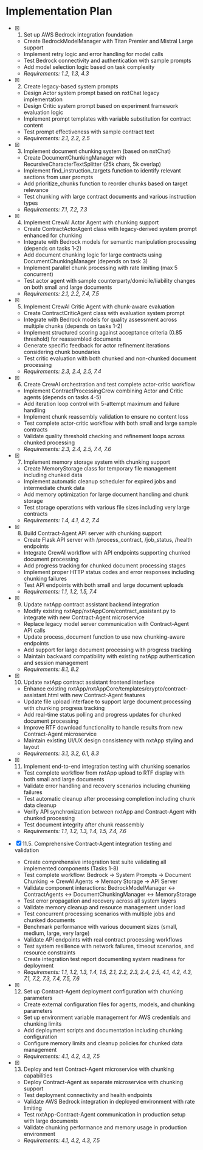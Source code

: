 # Implementation Plan

- [x] 1. Set up AWS Bedrock integration foundation
  - Create BedrockModelManager with Titan Premier and Mistral Large support
  - Implement retry logic and error handling for model calls
  - Test Bedrock connectivity and authentication with sample prompts
  - Add model selection logic based on task complexity
  - _Requirements: 1.2, 1.3, 4.3_

- [x] 2. Create legacy-based system prompts
  - Design Actor system prompt based on nxtChat legacy implementation
  - Design Critic system prompt based on experiment framework evaluation logic
  - Implement prompt templates with variable substitution for contract content
  - Test prompt effectiveness with sample contract text
  - _Requirements: 2.1, 2.2, 2.5_

- [x] 3. Implement document chunking system (based on nxtChat)
  - Create DocumentChunkingManager with RecursiveCharacterTextSplitter (25k chars, 5k overlap)
  - Implement find_instruction_targets function to identify relevant sections from user prompts
  - Add prioritize_chunks function to reorder chunks based on target relevance
  - Test chunking with large contract documents and various instruction types
  - _Requirements: 7.1, 7.2, 7.3_

- [x] 4. Implement CrewAI Actor Agent with chunking support
  - Create ContractActorAgent class with legacy-derived system prompt enhanced for chunking
  - Integrate with Bedrock models for semantic manipulation processing (depends on tasks 1-2)
  - Add document chunking logic for large contracts using DocumentChunkingManager (depends on task 3)
  - Implement parallel chunk processing with rate limiting (max 5 concurrent)
  - Test actor agent with sample counterparty/domicile/liability changes on both small and large documents
  - _Requirements: 2.1, 2.2, 7.4, 7.5_

- [x] 5. Implement CrewAI Critic Agent with chunk-aware evaluation
  - Create ContractCriticAgent class with evaluation system prompt
  - Integrate with Bedrock models for quality assessment across multiple chunks (depends on tasks 1-2)
  - Implement structured scoring against acceptance criteria (0.85 threshold) for reassembled documents
  - Generate specific feedback for actor refinement iterations considering chunk boundaries
  - Test critic evaluation with both chunked and non-chunked document processing
  - _Requirements: 2.3, 2.4, 2.5, 7.4_

- [x] 6. Create CrewAI orchestration and test complete actor-critic workflow
  - Implement ContractProcessingCrew combining Actor and Critic agents (depends on tasks 4-5)
  - Add iteration loop control with 5-attempt maximum and failure handling
  - Implement chunk reassembly validation to ensure no content loss
  - Test complete actor-critic workflow with both small and large sample contracts
  - Validate quality threshold checking and refinement loops across chunked processing
  - _Requirements: 2.3, 2.4, 2.5, 7.4, 7.6_

- [x] 7. Implement memory storage system with chunking support
  - Create MemoryStorage class for temporary file management including chunked data
  - Implement automatic cleanup scheduler for expired jobs and intermediate chunk data
  - Add memory optimization for large document handling and chunk storage
  - Test storage operations with various file sizes including very large contracts
  - _Requirements: 1.4, 4.1, 4.2, 7.4_

- [x] 8. Build Contract-Agent API server with chunking support
  - Create Flask API server with /process_contract, /job_status, /health endpoints
  - Integrate CrewAI workflow with API endpoints supporting chunked document processing
  - Add progress tracking for chunked document processing stages
  - Implement proper HTTP status codes and error responses including chunking failures
  - Test API endpoints with both small and large document uploads
  - _Requirements: 1.1, 1.2, 1.5, 7.4_

- [x] 9. Update nxtApp contract assistant backend integration
  - Modify existing nxtApp/nxtAppCore/contract_assistant.py to integrate with new Contract-Agent microservice
  - Replace legacy model server communication with Contract-Agent API calls
  - Update process_document function to use new chunking-aware endpoints
  - Add support for large document processing with progress tracking
  - Maintain backward compatibility with existing nxtApp authentication and session management
  - _Requirements: 8.1, 8.2_

- [x] 10. Update nxtApp contract assistant frontend interface
  - Enhance existing nxtApp/nxtAppCore/templates/crypto/contract-assistant.html with new Contract-Agent features
  - Update file upload interface to support large document processing with chunking progress tracking
  - Add real-time status polling and progress updates for chunked document processing
  - Improve RTF download functionality to handle results from new Contract-Agent microservice
  - Maintain existing UI/UX design consistency with nxtApp styling and layout
  - _Requirements: 3.1, 3.2, 6.1, 8.3_

- [x] 11. Implement end-to-end integration testing with chunking scenarios
  - Test complete workflow from nxtApp upload to RTF display with both small and large documents
  - Validate error handling and recovery scenarios including chunking failures
  - Test automatic cleanup after processing completion including chunk data cleanup
  - Verify API synchronization between nxtApp and Contract-Agent with chunked processing
  - Test document integrity after chunk reassembly
  - _Requirements: 1.1, 1.2, 1.3, 1.4, 1.5, 7.4, 7.6_

- [x] 11.5. Comprehensive Contract-Agent integration testing and validation
  - Create comprehensive integration test suite validating all implemented components (Tasks 1-8)
  - Test complete workflow: Bedrock → System Prompts → Document Chunking → CrewAI Agents → Memory Storage → API Server
  - Validate component interactions: BedrockModelManager ↔ ContractAgents ↔ DocumentChunkingManager ↔ MemoryStorage
  - Test error propagation and recovery across all system layers
  - Validate memory cleanup and resource management under load
  - Test concurrent processing scenarios with multiple jobs and chunked documents
  - Benchmark performance with various document sizes (small, medium, large, very large)
  - Validate API endpoints with real contract processing workflows
  - Test system resilience with network failures, timeout scenarios, and resource constraints
  - Create integration test report documenting system readiness for deployment
  - _Requirements: 1.1, 1.2, 1.3, 1.4, 1.5, 2.1, 2.2, 2.3, 2.4, 2.5, 4.1, 4.2, 4.3, 7.1, 7.2, 7.3, 7.4, 7.5, 7.6_

- [x] 12. Set up Contract-Agent deployment configuration with chunking parameters
  - Create external configuration files for agents, models, and chunking parameters
  - Set up environment variable management for AWS credentials and chunking limits
  - Add deployment scripts and documentation including chunking configuration
  - Configure memory limits and cleanup policies for chunked data management
  - _Requirements: 4.1, 4.2, 4.3, 7.5_

- [x] 13. Deploy and test Contract-Agent microservice with chunking capabilities
  - Deploy Contract-Agent as separate microservice with chunking support
  - Test deployment connectivity and health endpoints
  - Validate AWS Bedrock integration in deployed environment with rate limiting
  - Test nxtApp-Contract-Agent communication in production setup with large documents
  - Validate chunking performance and memory usage in production environment
  - _Requirements: 4.1, 4.2, 4.3, 7.5_